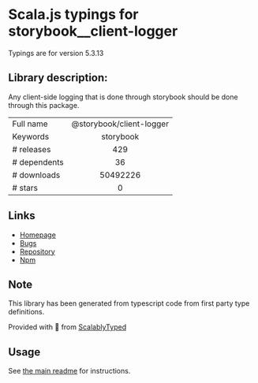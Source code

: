 
# Scala.js typings for storybook__client-logger

Typings are for version 5.3.13

## Library description:
Any client-side logging that is done through storybook should be done through this package.

|                    |                 |
| ------------------ | :-------------: |
| Full name          | @storybook/client-logger |
| Keywords           | storybook |
| # releases         | 429 |
| # dependents       | 36 |
| # downloads        | 50492226 |
| # stars            | 0 |

## Links
- [Homepage](https://github.com/storybookjs/storybook/tree/master/lib/client-logger)
- [Bugs](https://github.com/storybookjs/storybook/issues)
- [Repository](https://github.com/storybookjs/storybook)
- [Npm](https://www.npmjs.com/package/%40storybook%2Fclient-logger)
    


## Note
This library has been generated from typescript code from first party type definitions.

Provided with :purple_heart: from [ScalablyTyped](https://github.com/oyvindberg/ScalablyTyped)

## Usage
See [the main readme](../../readme.md) for instructions.


